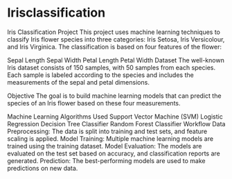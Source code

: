 # Irisclassification
Iris Classification Project
This project uses machine learning techniques to classify Iris flower species into three categories: Iris Setosa, Iris Versicolour, and Iris Virginica. The classification is based on four features of the flower:

Sepal Length
Sepal Width
Petal Length
Petal Width
Dataset
The well-known Iris dataset consists of 150 samples, with 50 samples from each species. Each sample is labeled according to the species and includes the measurements of the sepal and petal dimensions.

Objective
The goal is to build machine learning models that can predict the species of an Iris flower based on these four measurements.

Machine Learning Algorithms Used
Support Vector Machine (SVM)
Logistic Regression
Decision Tree Classifier
Random Forest Classifier
Workflow
Data Preprocessing: The data is split into training and test sets, and feature scaling is applied.
Model Training: Multiple machine learning models are trained using the training dataset.
Model Evaluation: The models are evaluated on the test set based on accuracy, and classification reports are generated.
Prediction: The best-performing models are used to make predictions on new data.
